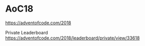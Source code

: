 # AoC18
https://adventofcode.com/2018

Private Leaderboard
https://adventofcode.com/2018/leaderboard/private/view/33618
